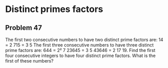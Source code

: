 #  Distinct primes factors
## Problem 47


The first two consecutive numbers to have two distinct prime factors are:
14 = 2  715 = 3  5
The first three consecutive numbers to have three distinct prime factors are:
644 = 2²  7  23645 = 3  5  43646 = 2  17  19.
Find the first four consecutive integers to have four distinct prime factors. What is the first of these numbers?



